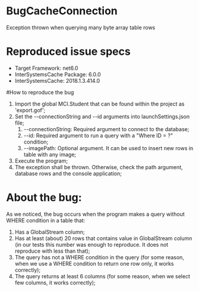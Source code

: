 # BugCacheConnection
Exception thrown when querying many byte array table rows

# Reproduced issue specs
- Target Framework: net6.0
- InterSystemsCache Package: 6.0.0
- InterSystemsCache: 2018.1.3.414.0

#How to reproduce the bug

1. Import the global MCI.Student that can be found within the project as 'export.gof';
2. Set the --connectionString and --id arguments into launchSettings.json file;
	1. --connectionString: Required argument to connect to the database;
	2. --id: Required argument to run a query with a "Where ID = ?" condition;
	3. --imagePath: Optional argument. It can be used to insert new rows in table with any image;
3. Execute the program;
4. The exception shall be thrown. Otherwise, check the path argument, database rows and the console application; 

# About the bug: 
As we noticed, the bug occurs when the program makes a query without WHERE condition in a table that:
1. Has a GlobalStream column;
2. Has at least (about) 20 rows that contains value in GlobalStream column (in our tests this number was enough to reproduce. It does not reproduce with less than that);
3. The query has not a WHERE condition in the query (for some reason, when we use a WHERE condition to return one row only, it works correctly);
4. The query returns at least 6 columns (for some reason, when we select few columns, it works correctly);
